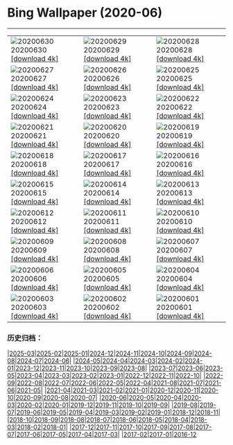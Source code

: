 # Bing Wallpaper (2020-06)
**************

<table><tr><td><img src="https://www.bing.com/th?id=OHR.LakeMoraineVideo_ZH-CN5910090911_1920x1080.jpg" alt="20200630"> 20200630 <a href="https://www.bing.com/th?id=OHR.LakeMoraineVideo_ZH-CN5910090911_UHD.jpg">[download 4k]</a></td><td><img src="https://www.bing.com/th?id=OHR.BojoRiver_ZH-CN5454106636_1920x1080.jpg" alt="20200629"> 20200629 <a href="https://www.bing.com/th?id=OHR.BojoRiver_ZH-CN5454106636_UHD.jpg">[download 4k]</a></td><td><img src="https://www.bing.com/th?id=OHR.ArganGoats_ZH-CN5346845518_1920x1080.jpg" alt="20200628"> 20200628 <a href="https://www.bing.com/th?id=OHR.ArganGoats_ZH-CN5346845518_UHD.jpg">[download 4k]</a></td></tr><tr><td><img src="https://www.bing.com/th?id=OHR.FoggyCastle_ZH-CN6799694629_1920x1080.jpg" alt="20200627"> 20200627 <a href="https://www.bing.com/th?id=OHR.FoggyCastle_ZH-CN6799694629_UHD.jpg">[download 4k]</a></td><td><img src="https://www.bing.com/th?id=OHR.MtBaldoSantuario_ZH-CN2301293454_1920x1080.jpg" alt="20200626"> 20200626 <a href="https://www.bing.com/th?id=OHR.MtBaldoSantuario_ZH-CN2301293454_UHD.jpg">[download 4k]</a></td><td><img src="https://www.bing.com/th?id=OHR.AdansoniaGrandidieri_ZH-CN1154912052_1920x1080.jpg" alt="20200625"> 20200625 <a href="https://www.bing.com/th?id=OHR.AdansoniaGrandidieri_ZH-CN1154912052_UHD.jpg">[download 4k]</a></td></tr><tr><td><img src="https://www.bing.com/th?id=OHR.duanwu2020_ZH-CN0965379603_1920x1080.jpg" alt="20200624"> 20200624 <a href="https://www.bing.com/th?id=OHR.duanwu2020_ZH-CN0965379603_UHD.jpg">[download 4k]</a></td><td><img src="https://www.bing.com/th?id=OHR.RhodesIsland_ZH-CN0674840850_1920x1080.jpg" alt="20200623"> 20200623 <a href="https://www.bing.com/th?id=OHR.RhodesIsland_ZH-CN0674840850_UHD.jpg">[download 4k]</a></td><td><img src="https://www.bing.com/th?id=OHR.BullPoint_ZH-CN0520993795_1920x1080.jpg" alt="20200622"> 20200622 <a href="https://www.bing.com/th?id=OHR.BullPoint_ZH-CN0520993795_UHD.jpg">[download 4k]</a></td></tr><tr><td><img src="https://www.bing.com/th?id=OHR.SouthernSunbird_ZH-CN0426670987_1920x1080.jpg" alt="20200621"> 20200621 <a href="https://www.bing.com/th?id=OHR.SouthernSunbird_ZH-CN0426670987_UHD.jpg">[download 4k]</a></td><td><img src="https://www.bing.com/th?id=OHR.BeardedTamarin_ZH-CN0250190365_1920x1080.jpg" alt="20200620"> 20200620 <a href="https://www.bing.com/th?id=OHR.BeardedTamarin_ZH-CN0250190365_UHD.jpg">[download 4k]</a></td><td><img src="https://www.bing.com/th?id=OHR.HuntingCat_ZH-CN6596392185_1920x1080.jpg" alt="20200619"> 20200619 <a href="https://www.bing.com/th?id=OHR.HuntingCat_ZH-CN6596392185_UHD.jpg">[download 4k]</a></td></tr><tr><td><img src="https://www.bing.com/th?id=OHR.MidsummerEve_ZH-CN9981851207_1920x1080.jpg" alt="20200618"> 20200618 <a href="https://www.bing.com/th?id=OHR.MidsummerEve_ZH-CN9981851207_UHD.jpg">[download 4k]</a></td><td><img src="https://www.bing.com/th?id=OHR.JabiruStork_ZH-CN0218761234_1920x1080.jpg" alt="20200617"> 20200617 <a href="https://www.bing.com/th?id=OHR.JabiruStork_ZH-CN0218761234_UHD.jpg">[download 4k]</a></td><td><img src="https://www.bing.com/th?id=OHR.Havasupai_ZH-CN0016003195_1920x1080.jpg" alt="20200616"> 20200616 <a href="https://www.bing.com/th?id=OHR.Havasupai_ZH-CN0016003195_UHD.jpg">[download 4k]</a></td></tr><tr><td><img src="https://www.bing.com/th?id=OHR.StStephens_ZH-CN9373191410_1920x1080.jpg" alt="20200615"> 20200615 <a href="https://www.bing.com/th?id=OHR.StStephens_ZH-CN9373191410_UHD.jpg">[download 4k]</a></td><td><img src="https://www.bing.com/th?id=OHR.SurfSeason_ZH-CN9212464908_1920x1080.jpg" alt="20200614"> 20200614 <a href="https://www.bing.com/th?id=OHR.SurfSeason_ZH-CN9212464908_UHD.jpg">[download 4k]</a></td><td><img src="https://www.bing.com/th?id=OHR.WildflowersBC_ZH-CN8732388724_1920x1080.jpg" alt="20200613"> 20200613 <a href="https://www.bing.com/th?id=OHR.WildflowersBC_ZH-CN8732388724_UHD.jpg">[download 4k]</a></td></tr><tr><td><img src="https://www.bing.com/th?id=OHR.GrandsCausses_ZH-CN8463022683_1920x1080.jpg" alt="20200612"> 20200612 <a href="https://www.bing.com/th?id=OHR.GrandsCausses_ZH-CN8463022683_UHD.jpg">[download 4k]</a></td><td><img src="https://www.bing.com/th?id=OHR.SantaElena_ZH-CN8036210800_1920x1080.jpg" alt="20200611"> 20200611 <a href="https://www.bing.com/th?id=OHR.SantaElena_ZH-CN8036210800_UHD.jpg">[download 4k]</a></td><td><img src="https://www.bing.com/th?id=OHR.GriboyedovCanal_ZH-CN7887366015_1920x1080.jpg" alt="20200610"> 20200610 <a href="https://www.bing.com/th?id=OHR.GriboyedovCanal_ZH-CN7887366015_UHD.jpg">[download 4k]</a></td></tr><tr><td><img src="https://www.bing.com/th?id=OHR.WobblyBridge_ZH-CN7751845685_1920x1080.jpg" alt="20200609"> 20200609 <a href="https://www.bing.com/th?id=OHR.WobblyBridge_ZH-CN7751845685_UHD.jpg">[download 4k]</a></td><td><img src="https://www.bing.com/th?id=OHR.BaronLakes_ZH-CN7541190370_1920x1080.jpg" alt="20200608"> 20200608 <a href="https://www.bing.com/th?id=OHR.BaronLakes_ZH-CN7541190370_UHD.jpg">[download 4k]</a></td><td><img src="https://www.bing.com/th?id=OHR.LionSurfing_ZH-CN7369892268_1920x1080.jpg" alt="20200607"> 20200607 <a href="https://www.bing.com/th?id=OHR.LionSurfing_ZH-CN7369892268_UHD.jpg">[download 4k]</a></td></tr><tr><td><img src="https://www.bing.com/th?id=OHR.LaPertusa_ZH-CN7227946330_1920x1080.jpg" alt="20200606"> 20200606 <a href="https://www.bing.com/th?id=OHR.LaPertusa_ZH-CN7227946330_UHD.jpg">[download 4k]</a></td><td><img src="https://www.bing.com/th?id=OHR.WaltersWiggles_ZH-CN6928617440_1920x1080.jpg" alt="20200605"> 20200605 <a href="https://www.bing.com/th?id=OHR.WaltersWiggles_ZH-CN6928617440_UHD.jpg">[download 4k]</a></td><td><img src="https://www.bing.com/th?id=OHR.SynchronousFireflies_ZH-CN6323931412_1920x1080.jpg" alt="20200604"> 20200604 <a href="https://www.bing.com/th?id=OHR.SynchronousFireflies_ZH-CN6323931412_UHD.jpg">[download 4k]</a></td></tr><tr><td><img src="https://www.bing.com/th?id=OHR.PontFawr_ZH-CN1780190468_1920x1080.jpg" alt="20200603"> 20200603 <a href="https://www.bing.com/th?id=OHR.PontFawr_ZH-CN1780190468_UHD.jpg">[download 4k]</a></td><td><img src="https://www.bing.com/th?id=OHR.WhiteRimTrail_ZH-CN1574735777_1920x1080.jpg" alt="20200602"> 20200602 <a href="https://www.bing.com/th?id=OHR.WhiteRimTrail_ZH-CN1574735777_UHD.jpg">[download 4k]</a></td><td><img src="https://www.bing.com/th?id=OHR.JasperSunwaptaVideo_ZH-CN1403296497_1920x1080.jpg" alt="20200601"> 20200601 <a href="https://www.bing.com/th?id=OHR.JasperSunwaptaVideo_ZH-CN1403296497_UHD.jpg">[download 4k]</a></td></tr></table>

### 历史归档：

|[2025-03](/../2025-03/2025-03.md)|[2025-02](/../2025-02/2025-02.md)|[2025-01](/../2025-01/2025-01.md)|[2024-12](/../2024-12/2024-12.md)|[2024-11](/../2024-11/2024-11.md)|[2024-10](/../2024-10/2024-10.md)|[2024-09](/../2024-09/2024-09.md)|[2024-08](/../2024-08/2024-08.md)|[2024-07](/../2024-07/2024-07.md)|[2024-06](/../2024-06/2024-06.md)|
|[2024-05](/../2024-05/2024-05.md)|[2024-04](/../2024-04/2024-04.md)|[2024-03](/../2024-03/2024-03.md)|[2024-02](/../2024-02/2024-02.md)|[2024-01](/../2024-01/2024-01.md)|[2023-12](/../2023-12/2023-12.md)|[2023-11](/../2023-11/2023-11.md)|[2023-10](/../2023-10/2023-10.md)|[2023-09](/../2023-09/2023-09.md)|[2023-08](/../2023-08/2023-08.md)|
|[2023-07](/../2023-07/2023-07.md)|[2023-06](/../2023-06/2023-06.md)|[2023-05](/../2023-05/2023-05.md)|[2023-04](/../2023-04/2023-04.md)|[2023-03](/../2023-03/2023-03.md)|[2023-02](/../2023-02/2023-02.md)|[2023-01](/../2023-01/2023-01.md)|[2022-12](/../2022-12/2022-12.md)|[2022-11](/../2022-11/2022-11.md)|[2022-10](/../2022-10/2022-10.md)|
|[2022-09](/../2022-09/2022-09.md)|[2022-08](/../2022-08/2022-08.md)|[2022-07](/../2022-07/2022-07.md)|[2022-06](/../2022-06/2022-06.md)|[2022-05](/../2022-05/2022-05.md)|[2022-04](/../2022-04/2022-04.md)|[2021-08](/../2021-08/2021-08.md)|[2021-07](/../2021-07/2021-07.md)|[2021-06](/../2021-06/2021-06.md)|[2021-05](/../2021-05/2021-05.md)|
|[2021-04](/../2021-04/2021-04.md)|[2021-03](/../2021-03/2021-03.md)|[2021-02](/../2021-02/2021-02.md)|[2021-01](/../2021-01/2021-01.md)|[2020-12](/../2020-12/2020-12.md)|[2020-11](/../2020-11/2020-11.md)|[2020-10](/../2020-10/2020-10.md)|[2020-09](/../2020-09/2020-09.md)|[2020-08](/../2020-08/2020-08.md)|[2020-07](/../2020-07/2020-07.md)|
|[2020-06](/2020-06.md)|[2020-05](/../2020-05/2020-05.md)|[2020-04](/../2020-04/2020-04.md)|[2020-03](/../2020-03/2020-03.md)|[2020-02](/../2020-02/2020-02.md)|[2020-01](/../2020-01/2020-01.md)|[2019-12](/../2019-12/2019-12.md)|[2019-11](/../2019-11/2019-11.md)|[2019-10](/../2019-10/2019-10.md)|[2019-09](/../2019-09/2019-09.md)|
|[2019-08](/../2019-08/2019-08.md)|[2019-07](/../2019-07/2019-07.md)|[2019-06](/../2019-06/2019-06.md)|[2019-05](/../2019-05/2019-05.md)|[2019-04](/../2019-04/2019-04.md)|[2019-03](/../2019-03/2019-03.md)|[2019-02](/../2019-02/2019-02.md)|[2019-01](/../2019-01/2019-01.md)|[2018-12](/../2018-12/2018-12.md)|[2018-11](/../2018-11/2018-11.md)|
|[2018-10](/../2018-10/2018-10.md)|[2018-09](/../2018-09/2018-09.md)|[2018-08](/../2018-08/2018-08.md)|[2018-07](/../2018-07/2018-07.md)|[2018-06](/../2018-06/2018-06.md)|[2018-05](/../2018-05/2018-05.md)|[2018-04](/../2018-04/2018-04.md)|[2018-03](/../2018-03/2018-03.md)|[2018-02](/../2018-02/2018-02.md)|[2018-01](/../2018-01/2018-01.md)|
|[2017-12](/../2017-12/2017-12.md)|[2017-11](/../2017-11/2017-11.md)|[2017-10](/../2017-10/2017-10.md)|[2017-09](/../2017-09/2017-09.md)|[2017-08](/../2017-08/2017-08.md)|[2017-07](/../2017-07/2017-07.md)|[2017-06](/../2017-06/2017-06.md)|[2017-05](/../2017-05/2017-05.md)|[2017-04](/../2017-04/2017-04.md)|[2017-03](/../2017-03/2017-03.md)|
|[2017-02](/../2017-02/2017-02.md)|[2017-01](/../2017-01/2017-01.md)|[2016-12](/../2016-12/2016-12.md)